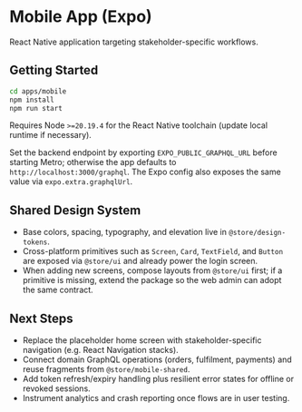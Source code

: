 # Mobile App (Expo)

React Native application targeting stakeholder-specific workflows.

## Getting Started
```bash
cd apps/mobile
npm install
npm run start
```

Requires Node `>=20.19.4` for the React Native toolchain (update local runtime if necessary).

Set the backend endpoint by exporting `EXPO_PUBLIC_GRAPHQL_URL` before starting Metro; otherwise the app defaults to `http://localhost:3000/graphql`. The Expo config also exposes the same value via `expo.extra.graphqlUrl`.

## Shared Design System
- Base colors, spacing, typography, and elevation live in `@store/design-tokens`.
- Cross-platform primitives such as `Screen`, `Card`, `TextField`, and `Button` are exposed via `@store/ui` and already power the login screen.
- When adding new screens, compose layouts from `@store/ui` first; if a primitive is missing, extend the package so the web admin can adopt the same contract.

## Next Steps
- Replace the placeholder home screen with stakeholder-specific navigation (e.g. React Navigation stacks).
- Connect domain GraphQL operations (orders, fulfilment, payments) and reuse fragments from `@store/mobile-shared`.
- Add token refresh/expiry handling plus resilient error states for offline or revoked sessions.
- Instrument analytics and crash reporting once flows are in user testing.
